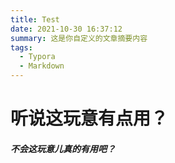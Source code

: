 ```yaml
---
title: Test
date: 2021-10-30 16:37:12
summary: 这是你自定义的文章摘要内容
tags:
  - Typora
  - Markdown
---
```


# 听说这玩意有点用？

##### 不会这玩意儿真的有用吧？

